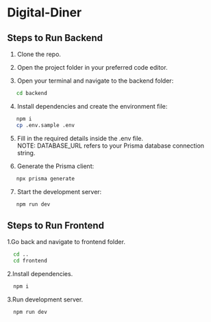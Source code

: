 # Digital-Diner

## Steps to Run Backend

1. Clone the repo.

2. Open the project folder in your preferred code editor.

3. Open your terminal and navigate to the backend folder:

```bash
   cd backend
```

4. Install dependencies and create the environment file:

```bash
   npm i
   cp .env.sample .env
```

5. Fill in the required details inside the .env file.  
   NOTE: DATABASE_URL refers to your Prisma database connection string.

6. Generate the Prisma client:

```bash
   npx prisma generate
```

7. Start the development server:

```bash
   npm run dev
```

## Steps to Run Frontend

1.Go back and navigate to frontend folder.

```bash
  cd ..
  cd frontend
```

2.Install dependencies.

```bash
  npm i
```

3.Run development server.
```bash
  npm run dev
```
